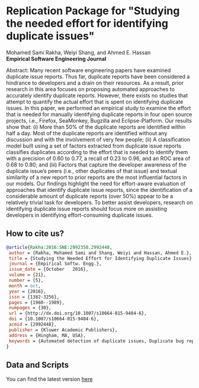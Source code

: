 # Replication Package for "Studying the needed effort for identifying duplicate issues"

Mohamed Sami Rakha, Weiyi Shang, and Ahmed E. Hassan  
**Empirical Software Engineering Journal**

Abstract: Many recent software engineering papers have examined duplicate issue reports. Thus far, duplicate reports have been considered a hindrance to developers and a drain on their resources. As a result, prior research in this area focuses on proposing automated approaches to accurately identify duplicate reports. However, there exists no studies that attempt to quantify the actual effort that is spent on identifying duplicate issues. In this paper, we performed an empirical study to examine the effort that is needed for manually identifying duplicate reports in four open source projects, i.e., Firefox, SeaMonkey, Bugzilla and Eclipse-Platform. Our results show that: (i) More than 50% of the duplicate reports are identified within half a day. Most of the duplicate reports are identified without any discussion and with the involvement of very few people; (ii) A classification model built using a set of factors extracted from duplicate issue reports classifies duplicates according to the effort that is needed to identify them with a precision of 0.60 to 0.77, a recall of 0.23 to 0.96, and an ROC area of 0.68 to 0.80; and (iii) Factors that capture the developer awareness of the duplicate issue’s peers (i.e., other duplicates of that issue) and textual similarity of a new report to prior reports are the most influential factors in our models. Our findings highlight the need for effort-aware evaluation of approaches that identify duplicate issue reports, since the identification of a considerable amount of duplicate reports (over 50%) appear to be a relatively trivial task for developers. To better assist developers, research on identifying duplicate issue reports should focus more on assisting developers in identifying effort-consuming duplicate issues.

## How to cite us?

```bibtex
@article{Rakha:2016:SNE:2992358.2992448,
 author = {Rakha, Mohamed Sami and Shang, Weiyi and Hassan, Ahmed E.},
 title = {Studying the Needed Effort for Identifying Duplicate Issues},
 journal = {Empirical Softw. Engg.},
 issue_date = {October   2016},
 volume = {21},
 number = {5},
 month = oct,
 year = {2016},
 issn = {1382-3256},
 pages = {1960--1989},
 numpages = {30},
 url = {http://dx.doi.org/10.1007/s10664-015-9404-6},
 doi = {10.1007/s10664-015-9404-6},
 acmid = {2992448},
 publisher = {Kluwer Academic Publishers},
 address = {Hingham, MA, USA},
 keywords = {Automated detection of duplicate issues, Duplicate bug reports, Effort based analysis, Mining software repositories, Software issue reports},
}
```

## Data and Scripts

You can find the latest version [here](https://github.com/SAILResearch/replication-effort_identify_duplicate_issues/releases/latest)
